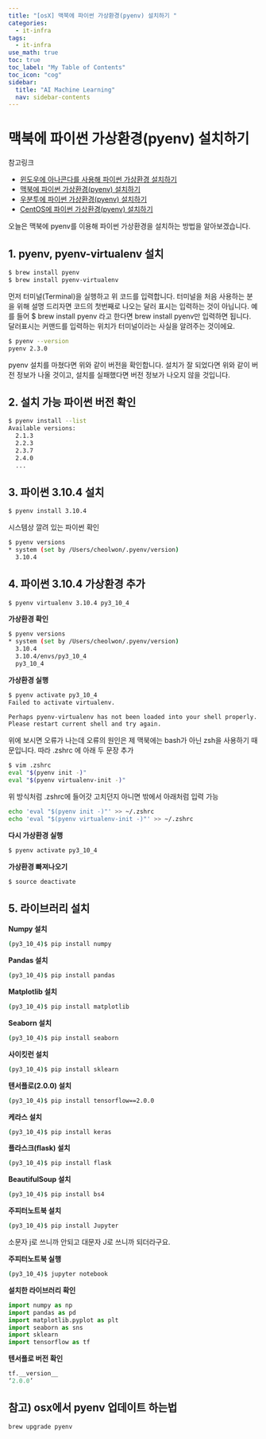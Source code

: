 ```yaml
---
title: "[osX] 맥북에 파이썬 가상환경(pyenv) 설치하기 " 
categories:
  - it-infra
tags:
  - it-infra
use_math: true
toc: true
toc_label: "My Table of Contents"
toc_icon: "cog"
sidebar:
  title: "AI Machine Learning"
  nav: sidebar-contents
---
```


# 맥북에 파이썬 가상환경(pyenv) 설치하기

참고링크

* [윈도우에 아나콘다를 사용해 파이썬 가상환경 설치하기](https://losskatsu.github.io/programming/py-conda/)
* [맥북에 파이썬 가상환경(pyenv) 설치하기](https://losskatsu.github.io/it-infra/pyenv-osx/)
* [우분투에 파이썬 가상환경(pyenv) 설치하기](https://losskatsu.github.io/programming/pyenv/)
* [CentOS에 파이썬 가상환경(pyenv) 설치하기](https://losskatsu.github.io/it-infra/pyenv-centos6/)

오늘은 맥북에 pyenv를 이용해 파이썬 가상환경을 설치하는 방법을 알아보겠습니다.

## 1. pyenv, pyenv-virtualenv 설치

```bash
$ brew install pyenv
$ brew install pyenv-virtualenv
```

먼저 터미널(Terminal)을 실행하고 위 코드를 입력합니다. 
터미널을 처음 사용하는 분을 위해 설명 드리자면 코드의 첫번째로 나오는 달러 표시는 입력하는 것이 아닙니다. 
예를 들어 $ brew install pyenv 라고 한다면 brew install pyenv만 입력하면 됩니다. 
달러표시는 커맨드를 입력하는 위치가 터미널이라는 사실을 알려주는 것이에요.  


```bash
$ pyenv --version
pyenv 2.3.0
```

pyenv 설치를 마쳤다면 위와 같이 버전을 확인합니다. 
설치가 잘 되었다면 위와 같이 버전 정보가 나올 것이고, 
설치를 실패했다면 버전 정보가 나오지 않을 것입니다. 



## 2. 설치 가능 파이썬 버전 확인

```bash
$ pyenv install --list
Available versions:
  2.1.3
  2.2.3
  2.3.7
  2.4.0
  ...
```

## 3. 파이썬 3.10.4 설치

```bash
$ pyenv install 3.10.4
```

시스템상 깔려 있는 파이썬 확인

```bash
$ pyenv versions
* system (set by /Users/cheolwon/.pyenv/version)
  3.10.4
```

## 4. 파이썬 3.10.4 가상환경 추가
```bash
$ pyenv virtualenv 3.10.4 py3_10_4
```

**가상환경 확인**

```bash
$ pyenv versions
* system (set by /Users/cheolwon/.pyenv/version)
  3.10.4
  3.10.4/envs/py3_10_4
  py3_10_4
```

**가상환경 실행**

```bash
$ pyenv activate py3_10_4
Failed to activate virtualenv.

Perhaps pyenv-virtualenv has not been loaded into your shell properly.
Please restart current shell and try again.
```

위에 보시면 오류가 나는데 오류의 원인은 제 맥북에는 bash가 아닌 zsh을 사용하기 때문입니다. 
따라 .zshrc 에 아래 두 문장 추가

```bash
$ vim .zshrc 
eval "$(pyenv init -)"
eval "$(pyenv virtualenv-init -)"
```

위 방식처럼 .zshrc에 들어갓 고치던지 아니면 밖에서 아래처럼 입력 가능
```bash
echo 'eval "$(pyenv init -)"' >> ~/.zshrc
echo 'eval "$(pyenv virtualenv-init -)"' >> ~/.zshrc
```

**다시 가상환경 실행**

```bash
$ pyenv activate py3_10_4
```

**가상환경 빠져나오기**
```bash
$ source deactivate
```

## 5. 라이브러리 설치 

**Numpy 설치**
```bash
(py3_10_4)$ pip install numpy
```

**Pandas 설치**
```bash
(py3_10_4)$ pip install pandas
```

**Matplotlib 설치**
```bash
(py3_10_4)$ pip install matplotlib
```

**Seaborn 설치**
```bash
(py3_10_4)$ pip install seaborn
```

**사이킷런 설치**
```bash
(py3_10_4)$ pip install sklearn
```

**텐서플로(2.0.0) 설치**
```bash
(py3_10_4)$ pip install tensorflow==2.0.0
```

**케라스 설치**
```bash
(py3_10_4)$ pip install keras
```

**플라스크(flask) 설치**
```bash
(py3_10_4)$ pip install flask
```

**BeautifulSoup 설치**
```bash
(py3_10_4)$ pip install bs4
```

**주피터노트북 설치**
```bash
(py3_10_4)$ pip install Jupyter
```
소문자 j로 쓰니까 안되고 대문자 J로 쓰니까 되더라구요. 

**주피터노트북 실행**
```bash
(py3_10_4)$ jupyter notebook
```

**설치한 라이브러리 확인**
```python
import numpy as np
import pandas as pd
import matplotlib.pyplot as plt
import seaborn as sns
import sklearn
import tensorflow as tf
```

**텐서플로 버전 확인**
```python
tf.__version__
‘2.0.0’
```


## 참고) osx에서 pyenv 업데이트 하는법

```
brew upgrade pyenv
```

